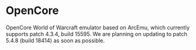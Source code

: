OpenCore
======

OpenCore World of Warcraft emulator based on ArcEmu, which currently supports patch 4.3.4, build 15595.
We are planning on updating to patch 5.4.8 (build 18414) as soon as possible.
